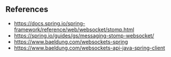 



## References
- https://docs.spring.io/spring-framework/reference/web/websocket/stomp.html
- https://spring.io/guides/gs/messaging-stomp-websocket/
- https://www.baeldung.com/websockets-spring
- https://www.baeldung.com/websockets-api-java-spring-client
